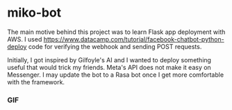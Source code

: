 # miko-bot

The main motive behind this project was to learn Flask app deployment with AWS. I used https://www.datacamp.com/tutorial/facebook-chatbot-python-deploy code for verifying the webhook and sending POST requests.

Initially, I got inspired by Gilfoyle's AI and I wanted to deploy something useful that would trick my friends. Meta's API does not make it easy on Messenger. I may update the bot to a Rasa bot once I get more comfortable with the framework. 

### GIF



